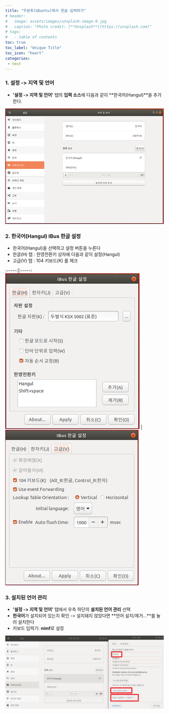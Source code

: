 ```yaml
---
title: "우분투(Ubuntu)에서 한글 입력하기"
# header:
#   image: assets/images/unsplash-image-9.jpg
#   caption: "Photo credit: [**Unsplash**](https://unsplash.com)"
# tags:
#   - table of contents
toc: true
toc_label: "Unique Title"
toc_icon: "heart"
categories:
 - test
---
```


### 1. 설정 -> 지역 및 언어
- **'설정 -> 지역 및 언어'** 탭의 **입력 소스**에 다음과 같이 **한국어(Hangul)**을 추가한다.

![inputsource_local&language](/assets/images/input1.png)

### 2. 한국어(Hangul) IBus 한글 설정
- 한국어(Hangul)을 선택하고 설정 버튼을 누른다
- 한글(H) 탭 : 한영전환키 상자에 다음과 같이 설정(Hangul)
- 고급(V) 탭 : 104 키보드(K) 를 체크

 :-----:|:-----:
![input2](/assets/images/input2.png) | ![input3](/assets/images/input3.png)


### 3. 설치된 언어 관리
 - **'설정 -> 지역 및 언어'** 탭에서 우측 하단의 **설치된 언어 관리** 선택
 - **한국어**가 설치되어 있는지 확인 -> 설치돼지 않았다면 **언어 설치/제거...**를 눌러 설치한다
 - 키보드 입력기: **nimf**로 설정

 ![ddddd](/assets/images/ddddd.png)